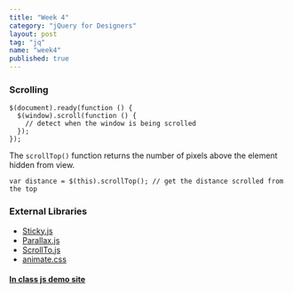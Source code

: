 ```yaml
---
title: "Week 4"
category: "jQuery for Designers"
layout: post
tag: "jq"
name: "week4"
published: true
---
```


### Scrolling

    $(document).ready(function () {
      $(window).scroll(function () {
        // detect when the window is being scrolled
      });
    });

The `scrollTop()` function returns the number of pixels above the element hidden from view.

    var distance = $(this).scrollTop(); // get the distance scrolled from the top

### External Libraries

- [Sticky.js](https://github.com/garand/sticky)
- [Parallax.js](https://github.com/pixelcog/parallax.js/)
- [ScrollTo.js](https://github.com/balupton/jquery-scrollto)
- [animate.css](http://daneden.github.io/animate.css/)

#### [In class js demo site](media/jquery/jq4.zip)
